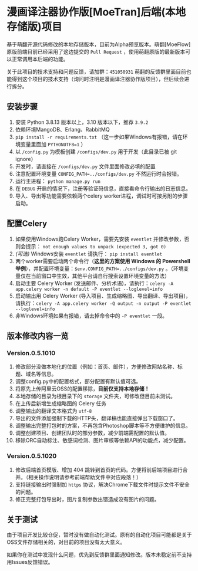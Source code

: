 # 漫画译注器协作版[MoeTran]后端(本地存储版)项目

基于萌翻开源代码修改的本地存储版本，目前为Alpha预览版本。萌翻[MoeFlow]原版前端目前已经采用了这边提交的 `Pull Request` ，使用萌翻原版的最新版本可以正常调用本后端的功能。

关于此项目的技术支持和问题反馈，请加群：`451050931` 萌翻的反馈群里面目前也能得到这个项目的技术支持（询问时注明是漫画译注器协作版项目），但后续会进行拆分。

## 安装步骤

1. 安装 Python 3.8.13 版本以上，3.10 版本以下，推荐 `3.9.2`
2. 依赖环境MangoDB、Erlang、RabbitMQ
3. `pip install -r requirements.txt` （这一步如果Windows有报错，请在环境变量里面加 `PYTHONUTF8=1` ）
4. 以 `/config.py` 为模板创建 `/configs/dev.py` 用于开发（此目录已被 git ignore）
5. 开发时，请直接在 `/configs/dev.py` 文件里面修改必填的配置
6. 注意配置环境变量 `CONFIG_PATH=../configs/dev.py` 不然运行时会报错。
7. 运行主进程： `python manage.py run`
8. 在 `DEBUG` 开启的情况下，注册等验证码信息，直接看命令行输出的日志信息。
9. 导入、导出等功能需要依赖两个celery worker进程，调试时可按另附的步骤启动。

## 配置Celery

1. 如果使用Windows跑Celery Worker，需要先安装 `eventlet` 并修改参数，否则会提示： `not enough values to unpack (expected 3, got 0)`
2. *(可选)* Windows安装 `eventlet` 请执行： `pip install eventlet`
3. 两个worker需要启动两个命令行（**这里的方案使用 Windows 的 Powershell 举例**），并配置环境变量：`$env.CONFIG_PATH=../configs/dev.py` 。（环境变量仅在当前窗口中生效，其他平台请自行搜索设置环境变量的方法）
4. 启动主要 Celery Worker (发送邮件、分析术语)，请执行：`celery -A app.celery worker -n default -P eventlet --loglevel=info`
5. 启动输出用 Celery Worker (导入项目、生成缩略图、导出翻译、导出项目)，请执行：`celery -A app.celery worker -Q output -n output -P eventlet --loglevel=info`
6. 非Windows环境如果有报错，请去掉命令中的 `-P eventlet` 一段。

## 版本修改内容一览

### Version.0.5.1010

1. 修改部分没做本地化的位置（例如：首页、邮件），方便修改网站名称、标题、域名等信息。
2. 调整config.py中的配置格式，部分配置有默认值可选。
3. 将原先上传阿里云OSS的配置移除，**目前仅支持本地存储！**
4. 本地存储的目录为根目录下的 `storage` 文件夹，可修改但目前未测试。
5. 在上传后新增生成缩略图的 Celery 任务
6. 调整输出的翻译文本格式为 `utf-8`
7. 导出的文件添加强制下载的HTTP头，翻译稿也能直接弹出下载窗口了。
8. 调整输出完整打包时的方案，不再包含Photoshop脚本等不方便维护的信息。
9. 调整创建项目、创建团队时的部分参数，减少前端需配置的默认值。
10. 移除ORC自动标注、敏感词检测、图片审核等依赖API的功能点，减少配置。

### Version.0.5.1020

1. 修改后端首页模版、增加 404 跳转到首页的代码。方便将前后端项目进行合并。（相关操作说明请参考前端帮助文件中对应段落！）
2. 支持链接输出时强制加 `https` 协议，解决Chrome下载文件时提示文件不安全的问题。
3. 修正完整打包导出时，图片复制参数出错造成没有图片的问题。

## 关于测试

由于项目开发比较仓促，暂时没有做自动化测试。原有的自动化项目可能都是关于OSS文件存储相关的，对目前的项目没有太大意义。

如果你在测试中发现什么问题，优先到反馈群里面通知修改。版本未稳定前不支持用Issues反馈错误。
